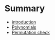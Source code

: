 # Summary

- [introduction](./introduction.md)
- [Polynomials](./polynomials.md)
- [Permutation check](./permutation_check.md)
